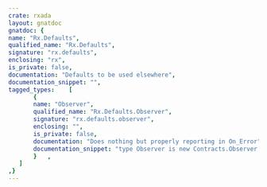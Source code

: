 ```yaml
---
crate: rxada
layout: gnatdoc
gnatdoc: {
name: "Rx.Defaults",
qualified_name: "Rx.Defaults",
signature: "rx.defaults",
enclosing: "rx",
is_private: false,
documentation: "Defaults to be used elsewhere",
documentation_snippet: "",
tagged_types:    [
       {
       name: "Observer",
       qualified_name: "Rx.Defaults.Observer",
       signature: "rx.defaults.observer",
       enclosing: "",
       is_private: false,
       documentation: "Does nothing but properly reporting in On_Error",
       documentation_snippet: "type Observer is new Contracts.Observer with null record;",
       }   ,
   ]
,}
---
```

